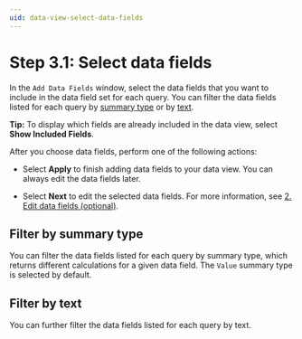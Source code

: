```yaml
---
uid: data-view-select-data-fields
---
```


# Step 3.1: Select data fields

In the `Add Data Fields` window, select the data fields that you want to include in the data field set for each query. You can filter the data fields listed for each query by [summary type](#filter-by-summary-type) or by [text](#filter-by-text).

**Tip:** To display which fields are already included in the data view, select **Show Included Fields**.

After you choose data fields, perform one of the following actions:

- Select **Apply** to finish adding data fields to your data view. You can always edit the data fields later.

- Select **Next** to edit the selected data fields. For more information, see [2. Edit data fields (optional)](#2-edit-data-fields-optional).

## Filter by summary type

You can filter the data fields listed for each query by summary type, which returns different calculations for a given data field. The `Value` summary type is selected by default.

## Filter by text

You can further filter the data fields listed for each query by text.
